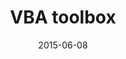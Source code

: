 ---
layout:     project
category:   project

title:      VBA toolbox
date:       2015-06-08
preview:    /images/project_vba.png
github:     MBB-team/VBA-toolbox
teaser:     A versatile tool for computational neurosciences - bayesian model estimation, hypothesis testing, simulation, diagnostics, etc. Comes with a library of models!

---